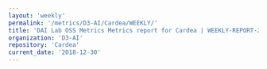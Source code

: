 ```yaml
---
layout: 'weekly'
permalink: '/metrics/D3-AI/Cardea/WEEKLY/'
title: 'DAI Lab OSS Metrics Metrics report for Cardea | WEEKLY-REPORT-2018-12-30'
organization: 'D3-AI'
repository: 'Cardea'
current_date: '2018-12-30'
---
```

